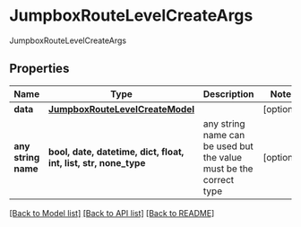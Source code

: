 # JumpboxRouteLevelCreateArgs

JumpboxRouteLevelCreateArgs

## Properties
Name | Type | Description | Notes
------------ | ------------- | ------------- | -------------
**data** | [**JumpboxRouteLevelCreateModel**](JumpboxRouteLevelCreateModel.md) |  | [optional] 
**any string name** | **bool, date, datetime, dict, float, int, list, str, none_type** | any string name can be used but the value must be the correct type | [optional]

[[Back to Model list]](../README.md#documentation-for-models) [[Back to API list]](../README.md#documentation-for-api-endpoints) [[Back to README]](../README.md)


